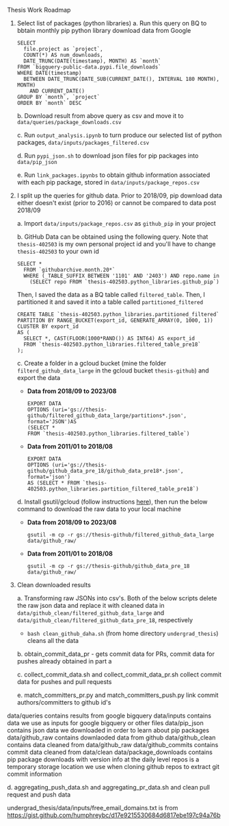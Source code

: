 Thesis Work Roadmap

1.  Select list of packages (python libraries)
    a. Run this query on BQ to bbtain monthly pip python library download data from Google
    ```
    SELECT
      file.project as `project`,
      COUNT(*) AS num_downloads,
      DATE_TRUNC(DATE(timestamp), MONTH) AS `month`
    FROM `bigquery-public-data.pypi.file_downloads`
    WHERE DATE(timestamp)
      BETWEEN DATE_TRUNC(DATE_SUB(CURRENT_DATE(), INTERVAL 180 MONTH), MONTH)
        AND CURRENT_DATE()
    GROUP BY `month`, `project`
    ORDER BY `month` DESC
    ```
    b. Download result from above query as csv and move it to `data/queries/package_downloads.csv`

    c. Run `output_analysis.ipynb` to turn produce our selected list of python packages, `data/inputs/packages_filtered.csv`

    d. Run `pypi_json.sh` to download json files for pip packages into `data/pip_json`

    e. Run `link_packages.ipynbs` to obtain github information associated with each pip package, stored in `data/inputs/package_repos.csv`

4. I split up the queries for github data. Prior to 2018/09, pip download data either doesn't exist (prior to 2016) or cannot be compared to data post 2018/09

    a. Import `data/inputs/package_repos.csv` as `github_pip` in your project
    
    b. GitHub Data can be obtained using the following query. Note that `thesis-402503` is my own personal project id and you'll have to change `thesis-402503` to your own id
    
      ```
      SELECT *
        FROM `githubarchive.month.20*`
        WHERE (_TABLE_SUFFIX BETWEEN '1101' AND '2403') AND repo.name in 
          (SELECT repo FROM `thesis-402503.python_libraries.github_pip`)
      ```
      Then, I saved the data as a BQ table called `filtered_table`. Then, I partitioned it and saved it into a table called `partitioned_filtered`
      ```
      CREATE TABLE `thesis-402503.python_libraries.partitioned_filtered`
      PARTITION BY RANGE_BUCKET(export_id, GENERATE_ARRAY(0, 1000, 1))
      CLUSTER BY export_id
      AS (
        SELECT *, CAST(FLOOR(1000*RAND()) AS INT64) AS export_id
        FROM `thesis-402503.python_libraries.filtered_table_pre18`
      );
      ```

    c. Create a folder in a gcloud bucket (mine the folder `filterd_github_data_large` in the gcloud bucket `thesis-github`) and export the data 

    - **Data from 2018/09 to 2023/08**
      ```
      EXPORT DATA 
      OPTIONS (uri='gs://thesis-github/filtered_github_data_large/partitions*.json', format='JSON')AS 
      (SELECT * 
      FROM `thesis-402503.python_libraries.filtered_table`)
      ```
    - **Data from 2011/01 to 2018/08**
      ```
      EXPORT DATA 
      OPTIONS (uri='gs://thesis-github/github_data_pre_18/github_data_pre18*.json', format='json')
      AS (SELECT * FROM `thesis-402503.python_libraries.partition_filtered_table_pre18`)
      ```

    d. Install gsutil/gcloud (follow instructions [here](https://cloud.google.com/sdk/docs/install)), then run the below command to download the raw data to your local machine

    - **Data from 2018/09 to 2023/08**
      ```
      gsutil -m cp -r gs://thesis-github/filtered_github_data_large data/github_raw/
      ```
    - **Data from 2011/01 to 2018/08**
      ```
      gsutil -m cp -r gs://thesis-github/github_data_pre_18 data/github_raw/
      ```

3. Clean downloaded results

    a. Transforming raw JSONs into csv's. Both of the below scripts delete the raw json data and replace it with cleaned data in `data/github_clean/filtered_github_data_large` and `data/github_clean/filtered_github_data_pre_18`, respectively
      - `bash clean_github_daha.sh` (from home directory `undergrad_thesis`) cleans all the data

    b. obtain_commit_data_pr - gets commit data for PRs, commit data for pushes already obtained in part a

    c. collect_commit_data.sh and collect_commit_data_pr.sh collect commit data for pushes and pull requests

    e. match_committers_pr.py and match_committers_push.py link commit authors/committers to github id's
      
    


data/queries contains results from google bigquery
data/inputs contains data we use as inputs for google bigquery or other files
data/pip_json contains json data we downloaded in order to learn about pip packages
data/github_raw contains downlaoded data from github 
data/github_clean contains data cleaned from data/github_raw
data/github_commits contains commit data cleaned from data/clean
data/package_downloads contains pip package downloads with version info at the daily level
repos is a temporary storage location we use when cloning github repos to extract git commit information


d. aggregating_push_data.sh and aggregating_pr_data.sh and clean pull request and push data


undergrad_thesis/data/inputs/free_email_domains.txt is from https://gist.github.com/humphreybc/d17e9215530684d6817ebe197c94a76b